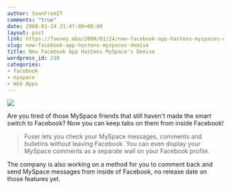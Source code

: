 ```yaml
---
author: SeanFromIT
comments: "true"
date: 2008-01-24 21:47:00+00:00
layout: post
link: https://feeney.mba/2008/01/24/new-facebook-app-hastens-myspaces-demise/
slug: new-facebook-app-hastens-myspaces-demise
title: New Facebook App Hastens MySpace's Demise
wordpress_id: 218
categories:
- facebook
- myspace
- Web Apps
---
```


[![](http://photos-c.ak.facebook.com/photos-ak-sctm/v43/118/8139110986/app_3_8139110986_6863.gif)](http://photos-c.ak.facebook.com/photos-ak-sctm/v43/118/8139110986/app_3_8139110986_6863.gif)  
  
Are you tired of those MySpace friends that still haven't made the smart switch to Facebook? Now you can keep tabs on them from inside Facebook!   


<blockquote>Fuser lets you check your MySpace messages, comments and bulletins without leaving Facebook. You can even display your MySpace comments as a separate wall on your Facebook profile.</blockquote>

The company is also working on a method for you to comment back and send MySpace messages from inside of Facebook, no release date on those features yet.
